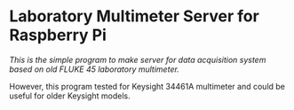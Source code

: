 # Laboratory Multimeter Server for Raspberry Pi

*This is the simple program to make server for data acquisition system 
based on old FLUKE 45 laboratory multimeter.*  

However, this program tested for Keysight 34461A multimeter 
and could be useful for older Keysight models.